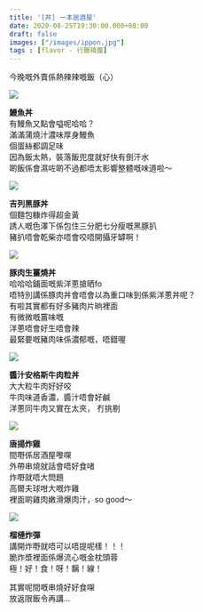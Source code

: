```yaml
---
title: '[丼] 一本居酒屋'
date: 2020-08-25T19:30:00.000+08:00
draft: false
images: ["/images/ippon.jpg"]
tags : [flavor - 行膳積腹]
---
```


今晚嘅外賣係熱辣辣嘅飯（心）  

![](/images/ippon.jpg)

**鰻魚丼**  
有鰻魚又點會嗌呢哈哈？  
滿滿蒲燒汁濃味厚身鰻魚  
個蛋絲都調足味  
因為飯太熱，裝落飯兜度就好快有倒汗水  
啲飯係會濕咗啲不過都唔太影響整體嘅味道啦～  

![](/images/ippon1.jpg)

**吉列黑豚丼**  
個麵包糠炸得超金黃  
誘人嘅色澤下係包住三分肥七分瘦嘅黑豚扒  
豬扒唔會乾柴亦唔會咬唔開攝牙罅啊！  

![](/images/ippon2.jpg)

**豚肉生薑燒丼**  
哈哈哈鋪面嘅紫洋蔥搶晒fo  
唔特別講係豚肉丼會唔會以為重口味到係紫洋蔥丼呢？  
有啦其實都有好多豬肉片晌裡面  
有微微嘅薑味嘅  
洋蔥唔會好生唔會辣  
最緊要嘅豬肉味係濃郁嘅，唔錯喔  

![](/images/ippon3.jpg)

**醬汁安格斯牛肉粒丼**  
大大粒牛肉好好咬  
牛肉味道香濃，醬汁唔會好鹹  
洋蔥同牛肉又實在太夾， 冇挑剔  

![](/images/ippon4.jpg)

**唐揚炸雞**  
間嘢係居酒屋嚟㗎  
外帶串燒就話會唔好食啫  
炸嘢就唔大問題  
高爾夫球咁大嘅炸雞  
裡面啲雞肉嫩滑爆肉汁，so good～

![](/images/ippon5.jpg)

**榴槤炸彈**  
講開炸嘢就唔可以唔提呢樣！！！  
脆炸漿裡面係爆流心嘅金枕頭蓉  
極！好！食！呀！黐！線！  
  
  
  
其實呢間嘅串燒好好食㗎  
放返限飯令再講...  
